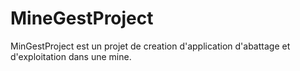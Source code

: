# MineGestProject
MinGestProject est un projet de creation d'application d'abattage et d'exploitation dans une mine.

